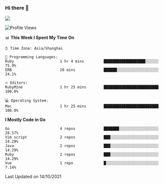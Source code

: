 ### Hi there 👋

![](https://github-readme-stats.vercel.app/api?username=tomial)

<!--START_SECTION:waka-->
![Profile Views](http://img.shields.io/badge/Profile%20Views-61-blue)

📊 **This Week I Spent My Time On** 

```text
⌚︎ Time Zone: Asia/Shanghai

💬 Programming Languages: 
Ruby                     1 hr 4 mins         ███████████████████░░░░░░   75.9% 
ERB                      20 mins             ██████░░░░░░░░░░░░░░░░░░░   24.1%

🔥 Editors: 
RubyMine                 1 hr 25 mins        █████████████████████████   100.0%

💻 Operating System: 
Mac                      1 hr 25 mins        █████████████████████████   100.0%

```

**I Mostly Code in Go** 

```text
Go                       4 repos             ███████░░░░░░░░░░░░░░░░░░   28.57% 
Vim script               2 repos             ███░░░░░░░░░░░░░░░░░░░░░░   14.29% 
Java                     2 repos             ███░░░░░░░░░░░░░░░░░░░░░░   14.29% 
Ruby                     2 repos             ███░░░░░░░░░░░░░░░░░░░░░░   14.29% 
Vue                      1 repo              █░░░░░░░░░░░░░░░░░░░░░░░░   7.14%

```



 Last Updated on 14/10/2021
<!--END_SECTION:waka-->
